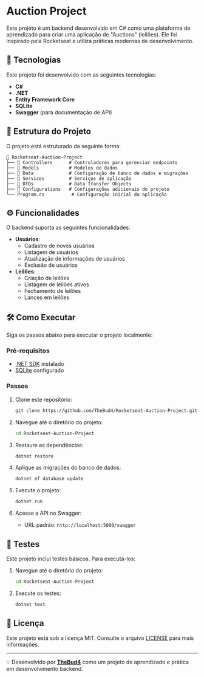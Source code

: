 # Auction Project

Este projeto é um backend desenvolvido em C# como uma plataforma de aprendizado para criar uma aplicação de "Auctions" (leilões). Ele foi inspirado pela Rocketseat e utiliza práticas modernas de desenvolvimento.

## 🚀 Tecnologias

Este projeto foi desenvolvido com as seguintes tecnologias:

- **C#**
- **.NET**
- **Entity Framework Core**
- **SQLite**
- **Swagger** (para documentação de API)

## 📂 Estrutura do Projeto

O projeto está estruturado da seguinte forma:

```plaintext
📁 Rocketseat-Auction-Project
├── 📁 Controllers      # Controladores para gerenciar endpoints
├── 📁 Models           # Modelos de dados
├── 📁 Data             # Configuração de banco de dados e migrações
├── 📁 Services         # Serviços de aplicação
├── 📁 DTOs             # Data Transfer Objects
├── 📁 Configurations   # Configurações adicionais do projeto
└── Program.cs          # Configuração inicial da aplicação
```

## ⚙️ Funcionalidades

O backend suporta as seguintes funcionalidades:

- **Usuários**:
  - Cadastro de novos usuários
  - Listagem de usuários
  - Atualização de informações de usuários
  - Exclusão de usuários
- **Leilões**:
  - Criação de leilões
  - Listagem de leilões ativos
  - Fechamento de leilões
  - Lances em leilões

## 🛠️ Como Executar

Siga os passos abaixo para executar o projeto localmente:

### Pré-requisitos

- [.NET SDK](https://dotnet.microsoft.com/) instalado
- [SQLite](https://sqlite.org/index.html) configurado

### Passos

1. Clone este repositório:
   ```bash
   git clone https://github.com/TheBud4/Rocketseat-Auction-Project.git
   ```

2. Navegue até o diretório do projeto:
   ```bash
   cd Rocketseat-Auction-Project
   ```

3. Restaure as dependências:
   ```bash
   dotnet restore
   ```

4. Aplique as migrações do banco de dados:
   ```bash
   dotnet ef database update
   ```

5. Execute o projeto:
   ```bash
   dotnet run
   ```

6. Acesse a API no Swagger:
   - URL padrão: `http://localhost:5000/swagger`

## 🧪 Testes

Este projeto inclui testes básicos. Para executá-los:

1. Navegue até o diretório do projeto:
   ```bash
   cd Rocketseat-Auction-Project
   ```

2. Execute os testes:
   ```bash
   dotnet test
   ```

## 📝 Licença

Este projeto está sob a licença MIT. Consulte o arquivo [LICENSE](LICENSE) para mais informações.

---

💡 Desenvolvido por **[TheBud4](https://github.com/TheBud4)** como um projeto de aprendizado e prática em desenvolvimento backend.
